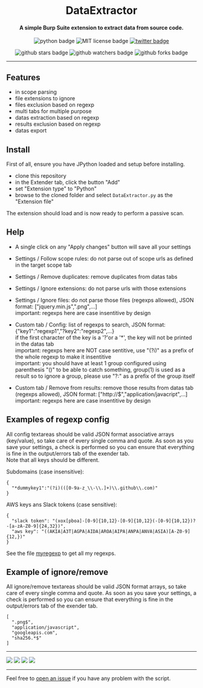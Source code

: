 <h1 align="center">DataExtractor</h1>

<h4 align="center">A simple Burp Suite extension to extract data from source code.  </h4>

<p align="center">
    <img src="https://img.shields.io/badge/python-v3-blue" alt="python badge">
    <img src="https://img.shields.io/badge/license-MIT-green" alt="MIT license badge">
    <a href="https://twitter.com/intent/tweet?text=https%3a%2f%2fgithub.com%2fgwen001%2fDataExtractor%2f" target="_blank"><img src="https://img.shields.io/twitter/url?style=social&url=https%3A%2F%2Fgithub.com%2Fgwen001%2FDataExtractor" alt="twitter badge"></a>
</p>

<p align="center">
    <img src="https://img.shields.io/github/stars/gwen001/DataExtractor?style=social" alt="github stars badge">
    <img src="https://img.shields.io/github/watchers/gwen001/DataExtractor?style=social" alt="github watchers badge">
    <img src="https://img.shields.io/github/forks/gwen001/DataExtractor?style=social" alt="github forks badge">
</p>

---

## Features

- in scope parsing  
- file extensions to ignore  
- files exclusion based on regexp  
- multi tabs for multiple purpose  
- datas extraction based on regexp  
- results exclusion based on regexp  
- datas export  

## Install

First of all, ensure you have JPython loaded and setup before installing.

- clone this repository  
- in the Extender tab, click the button "Add"  
- set "Extension type" to "Python"  
- browse to the cloned folder and select `DataExtractor.py` as the "Extension file"  

The extension should load and is now ready to perform a passive scan.

## Help

- A single click on any "Apply changes" button will save all your settings

- Settings / Follow scope rules:
do not parse out of scope urls as defined in the target scope tab

- Settings / Remove duplicates:
remove duplicates from datas tabs

- Settings / Ignore extensions:
do not parse urls with those extensions

- Settings / Ignore files:
do not parse those files (regexps allowed), JSON format: ["jquery.min.js",".png",...]  
important: regexps here are case insentitive by design

- Custom tab / Config:
list of regexps to search, JSON format: {"key1":"regexp1","?key2":"regexp2",...}  
if the first character of the key is a '?'or a '*', the key will not be printed in the datas tab  
important: regexps here are NOT case sentitive, use "(?i)" as a prefix of the whole regexp to make it insentitive  
important: you should have at least 1 group configured using parenthesis "()" to be able to catch something,
group(1) is used as a result so to ignore a group, please use "?:" as a prefix of the group itself

- Custom tab / Remove from results:
remove those results from datas tab (regexps allowed), JSON format: ["http://$","application/javacript",...]  
important: regexps here are case insentitive by design

## Examples of regexp config

All config textareas should be valid JSON format associative arrays (key/value), so take care of every single comma and quote.
As soon as you save your settings, a check is performed so you can ensure that everything is fine in the output/errors tab of the exender tab.  
Note that all keys should be different.

Subdomains (case insensitive):
```
{
  "*dummykey1":"(?i)(([0-9a-z_\\-\\.]+)\\.github\\.com)"
}
```

AWS keys ans Slack tokens (case sensitive):
```
{
  "slack token": "(xox[pboa]-[0-9]{10,12}-[0-9]{10,12}(-[0-9]{10,12})?-[a-zA-Z0-9]{24,32})",
  "aws key": "((AKIA|A3T|AGPA|AIDA|AROA|AIPA|ANPA|ANVA|ASIA)[A-Z0-9]{12,})"
}
```

See the file [myregexp](https://github.com/gwen001/DataExtractor/blob/main/myregexp) to get all my regexps.

## Example of ignore/remove

All ignore/remove textareas should be valid JSON format arrays, so take care of every single comma and quote.
As soon as you save your settings, a check is performed so you can ensure that everything is fine in the output/errors tab of the exender tab.  

```
[
  ".png$",
  "application/javascript",
  "googleapis.com",
  "sha256.*$"
]
```

---

<img src="https://raw.githubusercontent.com/gwen001/DataExtractor/main/settings.png">
<img src="https://raw.githubusercontent.com/gwen001/DataExtractor/main/endpoints.png">
<img src="https://raw.githubusercontent.com/gwen001/DataExtractor/main/keys.png">
<img src="https://raw.githubusercontent.com/gwen001/DataExtractor/main/subdomains.png">

---

Feel free to [open an issue](/../../issues/) if you have any problem with the script.  

